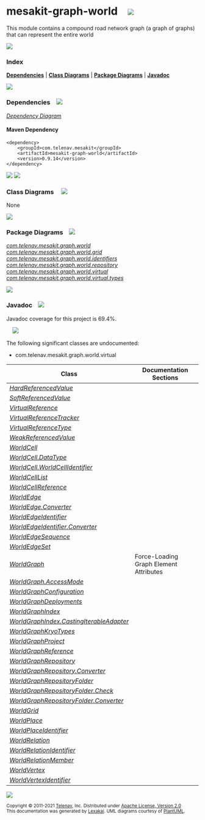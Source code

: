 [//]: # (start-user-text)



[//]: # (end-user-text)

# mesakit-graph-world &nbsp;&nbsp; <img src="https://telenav.github.io/telenav-assets/images/icons/graph-32.png" srcset="https://telenav.github.io/telenav-assets/images/icons/graph-32-2x.png 2x"/>

This module contains a compound road network graph (a graph of graphs) that can represent the entire world

<img src="https://telenav.github.io/telenav-assets/images/separators/horizontal-line-512.png" srcset="https://telenav.github.io/telenav-assets/images/separators/horizontal-line-512-2x.png 2x"/>

### Index



[**Dependencies**](#dependencies) | [**Class Diagrams**](#class-diagrams) | [**Package Diagrams**](#package-diagrams) | [**Javadoc**](#javadoc)

<img src="https://telenav.github.io/telenav-assets/images/separators/horizontal-line-512.png" srcset="https://telenav.github.io/telenav-assets/images/separators/horizontal-line-512-2x.png 2x"/>

### Dependencies <a name="dependencies"></a> &nbsp;&nbsp; <img src="https://telenav.github.io/telenav-assets/images/icons/dependencies-32.png" srcset="https://telenav.github.io/telenav-assets/images/icons/dependencies-32-2x.png 2x"/>

[*Dependency Diagram*](https://www.mesakit.org/0.9.14/lexakai/mesakit/mesakit-graph/world/documentation/diagrams/dependencies.svg)

#### Maven Dependency

    <dependency>
        <groupId>com.telenav.mesakit</groupId>
        <artifactId>mesakit-graph-world</artifactId>
        <version>0.9.14</version>
    </dependency>

<img src="https://telenav.github.io/telenav-assets/images/separators/horizontal-line-128.png" srcset="https://telenav.github.io/telenav-assets/images/separators/horizontal-line-128-2x.png 2x"/>

[//]: # (start-user-text)



[//]: # (end-user-text)

<img src="https://telenav.github.io/telenav-assets/images/separators/horizontal-line-128.png" srcset="https://telenav.github.io/telenav-assets/images/separators/horizontal-line-128-2x.png 2x"/>

### Class Diagrams <a name="class-diagrams"></a> &nbsp; &nbsp; <img src="https://telenav.github.io/telenav-assets/images/icons/diagram-40.png" srcset="https://telenav.github.io/telenav-assets/images/icons/diagram-40-2x.png 2x"/>

None

<img src="https://telenav.github.io/telenav-assets/images/separators/horizontal-line-128.png" srcset="https://telenav.github.io/telenav-assets/images/separators/horizontal-line-128-2x.png 2x"/>

### Package Diagrams <a name="package-diagrams"></a> &nbsp;&nbsp; <img src="https://telenav.github.io/telenav-assets/images/icons/box-24.png" srcset="https://telenav.github.io/telenav-assets/images/icons/box-24-2x.png 2x"/>

[*com.telenav.mesakit.graph.world*](https://www.mesakit.org/0.9.14/lexakai/mesakit/mesakit-graph/world/documentation/diagrams/com.telenav.mesakit.graph.world.svg)  
[*com.telenav.mesakit.graph.world.grid*](https://www.mesakit.org/0.9.14/lexakai/mesakit/mesakit-graph/world/documentation/diagrams/com.telenav.mesakit.graph.world.grid.svg)  
[*com.telenav.mesakit.graph.world.identifiers*](https://www.mesakit.org/0.9.14/lexakai/mesakit/mesakit-graph/world/documentation/diagrams/com.telenav.mesakit.graph.world.identifiers.svg)  
[*com.telenav.mesakit.graph.world.repository*](https://www.mesakit.org/0.9.14/lexakai/mesakit/mesakit-graph/world/documentation/diagrams/com.telenav.mesakit.graph.world.repository.svg)  
[*com.telenav.mesakit.graph.world.virtual*](https://www.mesakit.org/0.9.14/lexakai/mesakit/mesakit-graph/world/documentation/diagrams/com.telenav.mesakit.graph.world.virtual.svg)  
[*com.telenav.mesakit.graph.world.virtual.types*](https://www.mesakit.org/0.9.14/lexakai/mesakit/mesakit-graph/world/documentation/diagrams/com.telenav.mesakit.graph.world.virtual.types.svg)

<img src="https://telenav.github.io/telenav-assets/images/separators/horizontal-line-128.png" srcset="https://telenav.github.io/telenav-assets/images/separators/horizontal-line-128-2x.png 2x"/>

### Javadoc <a name="javadoc"></a> &nbsp;&nbsp; <img src="https://telenav.github.io/telenav-assets/images/icons/books-24.png" srcset="https://telenav.github.io/telenav-assets/images/icons/books-24-2x.png 2x"/>

Javadoc coverage for this project is 69.4%.  
  
&nbsp; &nbsp; <img src="https://telenav.github.io/telenav-assets/meters/meter-70-96.png" srcset="https://telenav.github.io/telenav-assets/meters/meter-70-96-2x.png 2x"/>


The following significant classes are undocumented:  

- com.telenav.mesakit.graph.world.virtual

| Class | Documentation Sections |
|---|---|
| [*HardReferencedValue*](https://www.mesakit.org/0.9.14/javadoc/mesakit/mesakit.graph.world//////////////////////////////////////////////////////////////////.html) |  |  
| [*SoftReferencedValue*](https://www.mesakit.org/0.9.14/javadoc/mesakit/mesakit.graph.world//////////////////////////////////////////////////////////////////.html) |  |  
| [*VirtualReference*](https://www.mesakit.org/0.9.14/javadoc/mesakit/mesakit.graph.world/////////////////////////////////////////////////////////.html) |  |  
| [*VirtualReferenceTracker*](https://www.mesakit.org/0.9.14/javadoc/mesakit/mesakit.graph.world////////////////////////////////////////////////////////////////.html) |  |  
| [*VirtualReferenceType*](https://www.mesakit.org/0.9.14/javadoc/mesakit/mesakit.graph.world/////////////////////////////////////////////////////////////.html) |  |  
| [*WeakReferencedValue*](https://www.mesakit.org/0.9.14/javadoc/mesakit/mesakit.graph.world//////////////////////////////////////////////////////////////////.html) |  |  
| [*WorldCell*](https://www.mesakit.org/0.9.14/javadoc/mesakit/mesakit.graph.world///////////////////////////////////////////////.html) |  |  
| [*WorldCell.DataType*](https://www.mesakit.org/0.9.14/javadoc/mesakit/mesakit.graph.world////////////////////////////////////////////////////////.html) |  |  
| [*WorldCell.WorldCellIdentifier*](https://www.mesakit.org/0.9.14/javadoc/mesakit/mesakit.graph.world///////////////////////////////////////////////////////////////////.html) |  |  
| [*WorldCellList*](https://www.mesakit.org/0.9.14/javadoc/mesakit/mesakit.graph.world///////////////////////////////////////////////////.html) |  |  
| [*WorldCellReference*](https://www.mesakit.org/0.9.14/javadoc/mesakit/mesakit.graph.world////////////////////////////////////////////////////////.html) |  |  
| [*WorldEdge*](https://www.mesakit.org/0.9.14/javadoc/mesakit/mesakit.graph.world//////////////////////////////////////////.html) |  |  
| [*WorldEdge.Converter*](https://www.mesakit.org/0.9.14/javadoc/mesakit/mesakit.graph.world////////////////////////////////////////////////////.html) |  |  
| [*WorldEdgeIdentifier*](https://www.mesakit.org/0.9.14/javadoc/mesakit/mesakit.graph.world////////////////////////////////////////////////////////////////.html) |  |  
| [*WorldEdgeIdentifier.Converter*](https://www.mesakit.org/0.9.14/javadoc/mesakit/mesakit.graph.world//////////////////////////////////////////////////////////////////////////.html) |  |  
| [*WorldEdgeSequence*](https://www.mesakit.org/0.9.14/javadoc/mesakit/mesakit.graph.world//////////////////////////////////////////////////.html) |  |  
| [*WorldEdgeSet*](https://www.mesakit.org/0.9.14/javadoc/mesakit/mesakit.graph.world/////////////////////////////////////////////.html) |  |  
| [*WorldGraph*](https://www.mesakit.org/0.9.14/javadoc/mesakit/mesakit.graph.world///////////////////////////////////////////.html) | Force-Loading Graph Element Attributes |  
| [*WorldGraph.AccessMode*](https://www.mesakit.org/0.9.14/javadoc/mesakit/mesakit.graph.world//////////////////////////////////////////////////////.html) |  |  
| [*WorldGraphConfiguration*](https://www.mesakit.org/0.9.14/javadoc/mesakit/mesakit.graph.world////////////////////////////////////////////////////////.html) |  |  
| [*WorldGraphDeployments*](https://www.mesakit.org/0.9.14/javadoc/mesakit/mesakit.graph.world//////////////////////////////////////////////////////.html) |  |  
| [*WorldGraphIndex*](https://www.mesakit.org/0.9.14/javadoc/mesakit/mesakit.graph.world////////////////////////////////////////////////.html) |  |  
| [*WorldGraphIndex.CastingIterableAdapter*](https://www.mesakit.org/0.9.14/javadoc/mesakit/mesakit.graph.world///////////////////////////////////////////////////////////////////////.html) |  |  
| [*WorldGraphKryoTypes*](https://www.mesakit.org/0.9.14/javadoc/mesakit/mesakit.graph.world////////////////////////////////////////////////////.html) |  |  
| [*WorldGraphProject*](https://www.mesakit.org/0.9.14/javadoc/mesakit/mesakit.graph.world//////////////////////////////////////////////////.html) |  |  
| [*WorldGraphReference*](https://www.mesakit.org/0.9.14/javadoc/mesakit/mesakit.graph.world///////////////////////////////////////////////////////////////.html) |  |  
| [*WorldGraphRepository*](https://www.mesakit.org/0.9.14/javadoc/mesakit/mesakit.graph.world////////////////////////////////////////////////////////////////.html) |  |  
| [*WorldGraphRepository.Converter*](https://www.mesakit.org/0.9.14/javadoc/mesakit/mesakit.graph.world//////////////////////////////////////////////////////////////////////////.html) |  |  
| [*WorldGraphRepositoryFolder*](https://www.mesakit.org/0.9.14/javadoc/mesakit/mesakit.graph.world//////////////////////////////////////////////////////////////////////.html) |  |  
| [*WorldGraphRepositoryFolder.Check*](https://www.mesakit.org/0.9.14/javadoc/mesakit/mesakit.graph.world////////////////////////////////////////////////////////////////////////////.html) |  |  
| [*WorldGraphRepositoryFolder.Converter*](https://www.mesakit.org/0.9.14/javadoc/mesakit/mesakit.graph.world////////////////////////////////////////////////////////////////////////////////.html) |  |  
| [*WorldGrid*](https://www.mesakit.org/0.9.14/javadoc/mesakit/mesakit.graph.world///////////////////////////////////////////////.html) |  |  
| [*WorldPlace*](https://www.mesakit.org/0.9.14/javadoc/mesakit/mesakit.graph.world///////////////////////////////////////////.html) |  |  
| [*WorldPlaceIdentifier*](https://www.mesakit.org/0.9.14/javadoc/mesakit/mesakit.graph.world/////////////////////////////////////////////////////////////////.html) |  |  
| [*WorldRelation*](https://www.mesakit.org/0.9.14/javadoc/mesakit/mesakit.graph.world//////////////////////////////////////////////.html) |  |  
| [*WorldRelationIdentifier*](https://www.mesakit.org/0.9.14/javadoc/mesakit/mesakit.graph.world////////////////////////////////////////////////////////////////////.html) |  |  
| [*WorldRelationMember*](https://www.mesakit.org/0.9.14/javadoc/mesakit/mesakit.graph.world////////////////////////////////////////////////////.html) |  |  
| [*WorldVertex*](https://www.mesakit.org/0.9.14/javadoc/mesakit/mesakit.graph.world////////////////////////////////////////////.html) |  |  
| [*WorldVertexIdentifier*](https://www.mesakit.org/0.9.14/javadoc/mesakit/mesakit.graph.world//////////////////////////////////////////////////////////////////.html) |  |  

[//]: # (start-user-text)



[//]: # (end-user-text)

<img src="https://telenav.github.io/telenav-assets/images/separators/horizontal-line-512.png" srcset="https://telenav.github.io/telenav-assets/images/separators/horizontal-line-512-2x.png 2x"/>

<sub>Copyright &#169; 2011-2021 [Telenav](https://telenav.com), Inc. Distributed under [Apache License, Version 2.0](LICENSE)</sub>  
<sub>This documentation was generated by [Lexakai](https://lexakai.org). UML diagrams courtesy of [PlantUML](https://plantuml.com).</sub>
